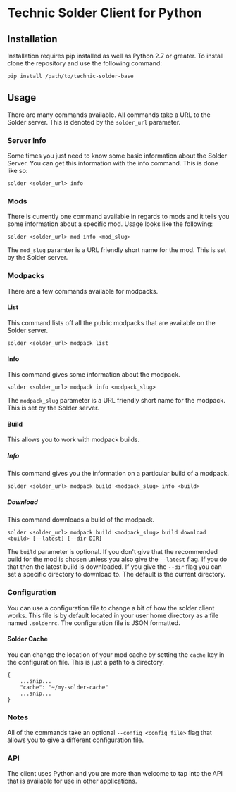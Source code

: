 # Technic Solder Client for Python

## Installation

Installation requires pip installed as well as Python 2.7 or greater. To install clone the repository and use the following command:

	pip install /path/to/technic-solder-base

## Usage

There are many commands available. All commands take a URL to the Solder server. This is denoted by the `solder_url` parameter.

### Server Info

Some times you just need to know some basic information about the Solder Server. You can get this information with the info command. This is done like so:

	solder <solder_url> info

### Mods

There is currently one command available in regards to mods and it tells you some information about a specific mod. Usage looks like the following:

	solder <solder_url> mod info <mod_slug>

The `mod_slug` paramter is a URL friendly short name for the mod. This is set by the Solder server.

### Modpacks

There are a few commands available for modpacks.

#### List

This command lists off all the public modpacks that are available on the Solder server.

	solder <solder_url> modpack list

#### Info

This command gives some information about the modpack.

	solder <solder_url> modpack info <modpack_slug>

The `modpack_slug` parameter is a URL friendly short name for the modpack. This is set by the Solder server.

#### Build

This allows you to work with modpack builds.

##### Info

This command gives you the information on a particular build of a modpack.

	solder <solder_url> modpack build <modpack_slug> info <build>

##### Download

This command downloads a build of the modpack.

	solder <solder_url> modpack build <modpack_slug> build download <build> [--latest] [--dir DIR]

The `build` parameter is optional. If you don't give that the recommended build for the mod is chosen unless you also give the `--latest` flag. If you do that then the latest build is downloaded. If you give the `--dir` flag you can set a specific directory to download to. The default is the current directory.

### Configuration

You can use a configuration file to change a bit of how the solder client works. This file is by default located in your user home directory as a file named `.solderrc`. The configuration file is JSON formatted.

#### Solder Cache

You can change the location of your mod cache by setting the `cache` key in the configuration file. This is just a path to a directory.

	{
		...snip...
		"cache": "~/my-solder-cache"
		...snip...
	}

### Notes

All of the commands take an optional `--config <config_file>` flag that allows you to give a different configuration file.

### API

The client uses Python and you are more than welcome to tap into the API that is available for use in other applications.

